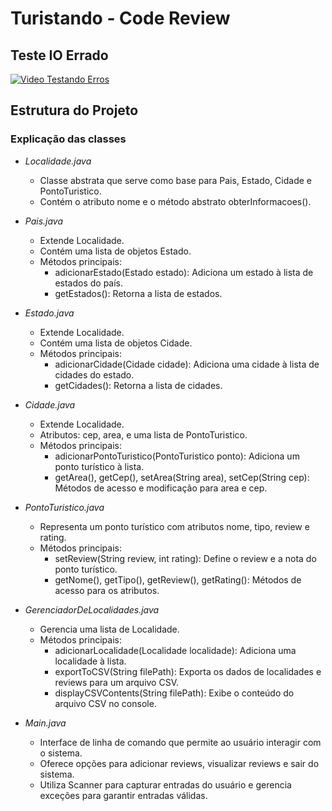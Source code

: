 # Turistando - Code Review 
## Teste IO Errado

[![Video Testando Erros](https://img.youtube.com/vi/E3teUefF-d4/0.jpg)](https://www.youtube.com/watch?v=E3teUefF-d4)

## Estrutura do Projeto

### Explicação das classes

- *Localidade.java*
  - Classe abstrata que serve como base para Pais, Estado, Cidade e PontoTuristico.
  - Contém o atributo nome e o método abstrato obterInformacoes().

- *Pais.java*
  - Extende Localidade.
  - Contém uma lista de objetos Estado.
  - Métodos principais:
    - adicionarEstado(Estado estado): Adiciona um estado à lista de estados do país.
    - getEstados(): Retorna a lista de estados.

- *Estado.java*
  - Extende Localidade.
  - Contém uma lista de objetos Cidade.
  - Métodos principais:
    - adicionarCidade(Cidade cidade): Adiciona uma cidade à lista de cidades do estado.
    - getCidades(): Retorna a lista de cidades.

- *Cidade.java*
  - Extende Localidade.
  - Atributos: cep, area, e uma lista de PontoTuristico.
  - Métodos principais:
    - adicionarPontoTuristico(PontoTuristico ponto): Adiciona um ponto turístico à lista.
    - getArea(), getCep(), setArea(String area), setCep(String cep): Métodos de acesso e modificação para area e cep.

- *PontoTuristico.java*
  - Representa um ponto turístico com atributos nome, tipo, review e rating.
  - Métodos principais:
    - setReview(String review, int rating): Define o review e a nota do ponto turístico.
    - getNome(), getTipo(), getReview(), getRating(): Métodos de acesso para os atributos.

- *GerenciadorDeLocalidades.java*
  - Gerencia uma lista de Localidade.
  - Métodos principais:
    - adicionarLocalidade(Localidade localidade): Adiciona uma localidade à lista.
    - exportToCSV(String filePath): Exporta os dados de localidades e reviews para um arquivo CSV.
    - displayCSVContents(String filePath): Exibe o conteúdo do arquivo CSV no console.

- *Main.java*
  - Interface de linha de comando que permite ao usuário interagir com o sistema.
  - Oferece opções para adicionar reviews, visualizar reviews e sair do sistema.
  - Utiliza Scanner para capturar entradas do usuário e gerencia exceções para garantir entradas válidas.
